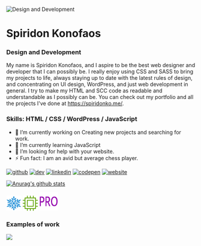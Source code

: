 ![Design and Development](https://arturssmirnovs.github.io/github-profile-readme-generator/images/banner.png)

# Spiridon Konofaos
### Design and Development

My name is Spiridon Konofaos, and I aspire to be the best web designer and developer that I can possibly be. I really enjoy using CSS and SASS to bring my projects to life, always staying up to date with the latest rules of design, and concentrating on UI design, WordPress, and just web development in general. I try to make my HTML and SCC code as readable and understandable as I possibly can be. 
You can check out my portfolio and all the projects I've done at https://spiridonko.me/. 

### Skills: HTML / CSS / WordPress / JavaScript

- 🔭 I’m currently working on Creating new projects and searching for work. 
- 🌱 I’m currently learning JavaScript 
- 🤔 I’m looking for help with your website. 
- ⚡ Fun fact: I am an avid but average chess player. 

[<img src='https://cdn.jsdelivr.net/npm/simple-icons@3.0.1/icons/github.svg' alt='github' height='40'>](https://github.com/SpyrosKo)  [<img src='https://cdn.jsdelivr.net/npm/simple-icons@3.0.1/icons/dev-dot-to.svg' alt='dev' height='40'>](https://dev.to/spyrosko)  [<img src='https://cdn.jsdelivr.net/npm/simple-icons@3.0.1/icons/linkedin.svg' alt='linkedin' height='40'>](https://www.linkedin.com/in/spiridon-konofaos-ab188593//)  [<img src='https://cdn.jsdelivr.net/npm/simple-icons@3.0.1/icons/codepen.svg' alt='codepen' height='40'>](https://codepen.io/thinnling-the-scripter)  [<img src='https://cdn.jsdelivr.net/npm/simple-icons@3.0.1/icons/icloud.svg' alt='website' height='40'>](https://spiridonko.me/)  

[![Anurag's github stats](https://github-readme-stats.vercel.app/api?username=anuraghazra)](https://github.com/anuraghazra/github-readme-stats)



<a href='https://archiveprogram.github.com/'><img src='https://raw.githubusercontent.com/acervenky/animated-github-badges/master/assets/acbadge.gif' width='40' height='40'></a> <a href='https://docs.github.com/en/developers'><img src='https://raw.githubusercontent.com/acervenky/animated-github-badges/master/assets/devbadge.gif' width='40' height='40'></a> 
<a href='https://github.com/pricing'><img src='https://raw.githubusercontent.com/acervenky/animated-github-badges/master/assets/pro.gif' width='50' height='50'></a>
<br>


### Examples of work
<img src="https://media1.giphy.com/media/QZmyVPK3BomdX63yzO/giphy.gif" width="256px"/>

